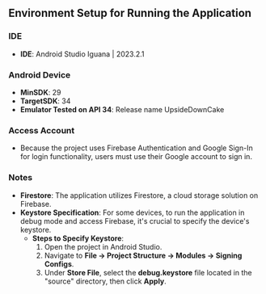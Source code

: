 ## Environment Setup for Running the Application

### IDE

- **IDE**: Android Studio Iguana | 2023.2.1

### Android Device

- **MinSDK**: 29
- **TargetSDK**: 34
- **Emulator Tested on API 34**: Release name UpsideDownCake

### Access Account

- Because the project uses Firebase Authentication and Google Sign-In for login functionality, users must use their Google account to sign in.

### Notes

- **Firestore**: The application utilizes Firestore, a cloud storage solution on Firebase.
- **Keystore Specification**: For some devices, to run the application in debug mode and access Firebase, it's crucial to specify the device's keystore.
    - **Steps to Specify Keystore**:
      1. Open the project in Android Studio.
      2. Navigate to **File -> Project Structure -> Modules -> Signing Configs**.
      3. Under **Store File**, select the **debug.keystore** file located in the "source" directory, then click **Apply**.
